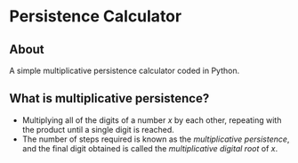 # Persistence Calculator

## About

A simple multiplicative persistence calculator coded in Python.

## What is multiplicative persistence?

- Multiplying all of the digits of a number _x_ by each other, repeating with the product until a single digit is reached.
- The number of steps required is known as the _multiplicative persistence_, and the final digit obtained is called the _multiplicative digital root_ of _x_. 

